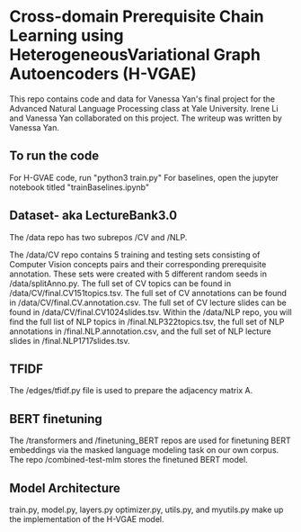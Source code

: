 # Cross-domain Prerequisite Chain Learning using HeterogeneousVariational Graph Autoencoders (H-VGAE)
This repo contains code and data for Vanessa Yan's final project for the Advanced Natural Language Processing class at Yale University. Irene Li and Vanessa Yan collaborated on this project. The writeup was written by Vanessa Yan.


## To run the code
For H-GVAE code, run "python3 train.py"
For baselines, open the jupyter notebook titled "trainBaselines.ipynb"

## Dataset- aka LectureBank3.0
The /data repo has two subrepos /CV and /NLP. 

The /data/CV repo contains 5 training and testing sets consisting of Computer Vision concepts pairs and their corresponding prerequisite annotation. These sets were created with 5 different random seeds in /data/splitAnno.py. The full set of CV topics can be found in /data/CV/final.CV151topics.tsv. The full set of CV annotations can be found in /data/CV/final.CV.annotation.csv. The full set of CV lecture slides can be found in /data/CV/final.CV1024slides.tsv. Within the /data/NLP repo, you will find the full list of NLP topics in /final.NLP322topics.tsv, the full set of NLP annotations in /final.NLP.annotation.csv, and the full set of NLP lecture slides in /final.NLP1717slides.tsv.

## TFIDF
The /edges/tfidf.py file is used to prepare the adjacency matrix A. 

## BERT finetuning
The /transformers and /finetuning_BERT repos are used for finetuning BERT embeddings via the masked language modeling task on our own corpus. The repo /combined-test-mlm stores the finetuned BERT model.

## Model Architecture
train.py, model.py, layers.py optimizer.py, utils.py, and myutils.py make up the implementation of the H-VGAE model.


